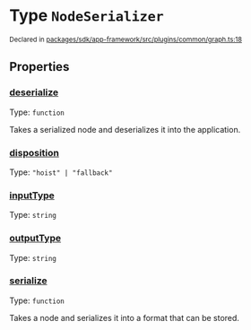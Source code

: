 # Type `NodeSerializer`
<sub>Declared in [packages/sdk/app-framework/src/plugins/common/graph.ts:18](https://github.com/dxos/dxos/blob/664e23dbe/packages/sdk/app-framework/src/plugins/common/graph.ts#L18)</sub>




## Properties
### [deserialize](https://github.com/dxos/dxos/blob/664e23dbe/packages/sdk/app-framework/src/plugins/common/graph.ts#L31)
Type: <code>function</code>

Takes a serialized node and deserializes it into the application.


### [disposition](https://github.com/dxos/dxos/blob/664e23dbe/packages/sdk/app-framework/src/plugins/common/graph.ts#L21)
Type: <code>"hoist" | "fallback"</code>




### [inputType](https://github.com/dxos/dxos/blob/664e23dbe/packages/sdk/app-framework/src/plugins/common/graph.ts#L19)
Type: <code>string</code>




### [outputType](https://github.com/dxos/dxos/blob/664e23dbe/packages/sdk/app-framework/src/plugins/common/graph.ts#L20)
Type: <code>string</code>




### [serialize](https://github.com/dxos/dxos/blob/664e23dbe/packages/sdk/app-framework/src/plugins/common/graph.ts#L26)
Type: <code>function</code>

Takes a node and serializes it into a format that can be stored.



